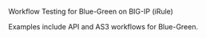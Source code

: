 Workflow Testing for Blue-Green on BIG-IP (iRule)

Examples include API and AS3 workflows for Blue-Green.
